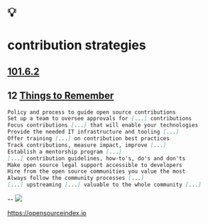 # 💡
# contribution strategies

[101.6.2](https://github.com/digital-sustainability/module-eoss-ospo101/blob/main/module6/README.md#section-effective-upstream-contribution-strategies)
--
## 12 [Things to Remember](https://github.com/digital-sustainability/module-eoss-ospo101/blob/main/module6/README.md#things-to-remember)
``` md [1|2|3|4|5|6|7|8|9|10|11|12|]
Policy and process to guide open source contributions
Set up a team to oversee approvals for [...] contributions
Focus contributions [...] that will enable your technologies
Provide the needed IT infrastructure and tooling [...]
Offer training [...] on contribution best practices
Track contributions, measure impact, improve [...]
Establish a mentorship program [...]
[...] contribution guidelines, how-to's, do's and don'ts
Make open source legal support accessible to developers
Hire from the open source communities you value the most
Always follow the community processes [...]
[...] upstreaming [...] valuable to the whole community [...]
```
--
![](https://github.com/digital-sustainability/module-eoss-ospo101/raw/main/module6/commits-over-time.png)

https://opensourceindex.io